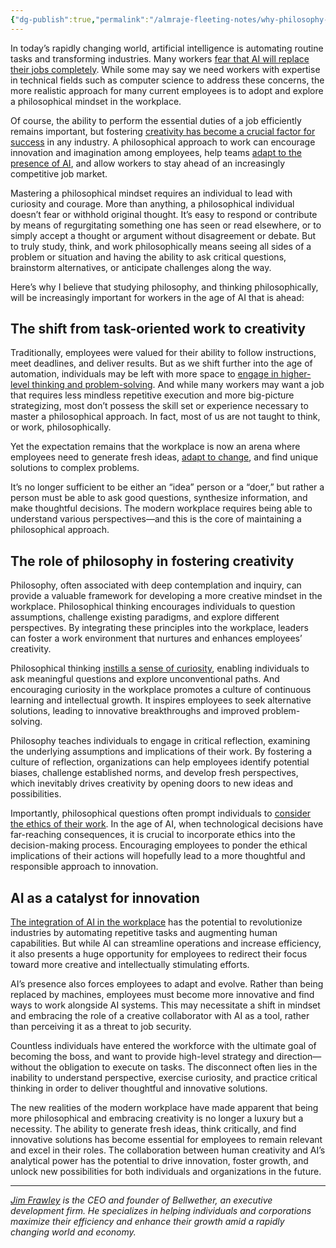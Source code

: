 ```yaml
---
{"dg-publish":true,"permalink":"/almraje-fleeting-notes/why-philosophy-can-help-you-thrive-in-the-age-of-ai/"}
---
```


In today’s rapidly changing world, artificial intelligence is automating routine tasks and transforming industries. Many workers [fear that AI will replace their jobs completely](https://www.fastcompany.com/90881876/ai-chatgpt-take-jobs). While some may say we need workers with expertise in technical fields such as computer science to address these concerns, the more realistic approach for many current employees is to adopt and explore a philosophical mindset in the workplace.

Of course, the ability to perform the essential duties of a job efficiently remains important, but fostering [creativity has become a crucial factor for success](https://www.fastcompany.com/90818131/creativity-soft-skills-career-success-ai) in any industry. A philosophical approach to work can encourage innovation and imagination among employees, help teams [adapt to the presence of AI](https://www.fastcompany.com/90879646/everything-is-changing-and-humanity-isnt-ready-for-it), and allow workers to stay ahead of an increasingly competitive job market.

Mastering a philosophical mindset requires an individual to lead with curiosity and courage. More than anything, a philosophical individual doesn’t fear or withhold original thought. It’s easy to respond or contribute by means of regurgitating something one has seen or read elsewhere, or to simply accept a thought or argument without disagreement or debate. But to truly study, think, and work philosophically means seeing all sides of a problem or situation and having the ability to ask critical questions, brainstorm alternatives, or anticipate challenges along the way.

Here’s why I believe that studying philosophy, and thinking philosophically, will be increasingly important for workers in the age of AI that is ahead:

## The shift from task-oriented work to creativity

Traditionally, employees were valued for their ability to follow instructions, meet deadlines, and deliver results. But as we shift further into the age of automation, individuals may be left with more space to [engage in higher-level thinking and problem-solving](https://www.fastcompany.com/90907188/all-the-ways-ai-is-going-to-change-not-steal-your-job). And while many workers may want a job that requires less mindless repetitive execution and more big-picture strategizing, most don’t possess the skill set or experience necessary to master a philosophical approach. In fact, most of us are not taught to think, or work, philosophically.

Yet the expectation remains that the workplace is now an arena where employees need to generate fresh ideas, [adapt to change](https://www.fastcompany.com/90928234/psychological-resilience-is-your-most-valuable-workplace-asset-here-are-5-techniques-to-strengthen-it), and find unique solutions to complex problems.

It’s no longer sufficient to be either an “idea” person or a “doer,” but rather a person must be able to ask good questions, synthesize information, and make thoughtful decisions. The modern workplace requires being able to understand various perspectives—and this is the core of maintaining a philosophical approach.

## The role of philosophy in fostering creativity

Philosophy, often associated with deep contemplation and inquiry, can provide a valuable framework for developing a more creative mindset in the workplace. Philosophical thinking encourages individuals to question assumptions, challenge existing paradigms, and explore different perspectives. By integrating these principles into the workplace, leaders can foster a work environment that nurtures and enhances employees’ creativity.

Philosophical thinking [instills a sense of curiosity](https://www.fastcompany.com/90785899/why-curiosity-is-crucial-for-ongoing-growth), enabling individuals to ask meaningful questions and explore unconventional paths. And encouraging curiosity in the workplace promotes a culture of continuous learning and intellectual growth. It inspires employees to seek alternative solutions, leading to innovative breakthroughs and improved problem-solving.

Philosophy teaches individuals to engage in critical reflection, examining the underlying assumptions and implications of their work. By fostering a culture of reflection, organizations can help employees identify potential biases, challenge established norms, and develop fresh perspectives, which inevitably drives creativity by opening doors to new ideas and possibilities.

Importantly, philosophical questions often prompt individuals to [consider the ethics of their work](https://www.fastcompany.com/90710114/how-creating-an-ethical-workplace-can-boost-your-bottom-line-and-attract-top-talent). In the age of AI, when technological decisions have far-reaching consequences, it is crucial to incorporate ethics into the decision-making process. Encouraging employees to ponder the ethical implications of their actions will hopefully lead to a more thoughtful and responsible approach to innovation.

## AI as a catalyst for innovation

[The integration of AI in the workplace](https://www.fastcompany.com/90899502/this-is-how-generative-ai-is-liberating-workers-from-the-office) has the potential to revolutionize industries by automating repetitive tasks and augmenting human capabilities. But while AI can streamline operations and increase efficiency, it also presents a huge opportunity for employees to redirect their focus toward more creative and intellectually stimulating efforts.

AI’s presence also forces employees to adapt and evolve. Rather than being replaced by machines, employees must become more innovative and find ways to work alongside AI systems. This may necessitate a shift in mindset and embracing the role of a creative collaborator with AI as a tool, rather than perceiving it as a threat to job security.

Countless individuals have entered the workforce with the ultimate goal of becoming the boss, and want to provide high-level strategy and direction—without the obligation to execute on tasks. The disconnect often lies in the inability to understand perspective, exercise curiosity, and practice critical thinking in order to deliver thoughtful and innovative solutions.

The new realities of the modern workplace have made apparent that being more philosophical and embracing creativity is no longer a luxury but a necessity. The ability to generate fresh ideas, think critically, and find innovative solutions has become essential for employees to remain relevant and excel in their roles. The collaboration between human creativity and AI’s analytical power has the potential to drive innovation, foster growth, and unlock new possibilities for both individuals and organizations in the future.

---

*[Jim Frawley](https://www.linkedin.com/in/jimfrawley/) is the CEO and founder of Bellwether, an executive development firm. He specializes in helping individuals and corporations maximize their efficiency and enhance their growth amid a rapidly changing world and economy.*
